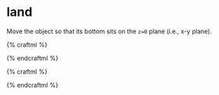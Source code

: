 # land

Move the object so that its bottom sits on the `z=0` plane (i.e., x-y plane).

{% craftml %}
<craft>
  <!-- the first cube is 20 units above the plane -->
  <cube t="translate(0 0 20)"></cube>
  <!-- the second cube is 20 units below the plane -->
  <cube t="translate(20 0 -20)"></cube>
</craft>
{% endcraftml %}

{% craftml %}
<craft>
  <!-- both cubes now sit nicely on the `z=0` plane -->
  <cube t="translate(0 0 20) land()"></cube>
  <cube t="translate(20 0 -20) land()"></cube>
</craft>
{% endcraftml %}
